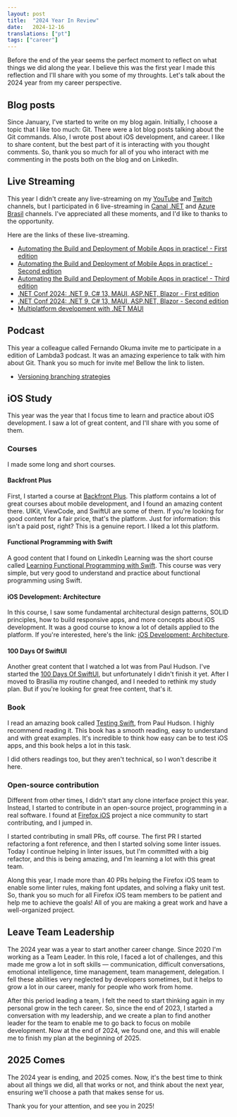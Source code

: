 ```yaml
---
layout: post
title:  "2024 Year In Review"
date:   2024-12-16
translations: ["pt"]
tags: ["career"]
---
```


<p class="intro"><span class="dropcap">B</span>efore the end of the year seems the perfect moment to reflect on what things we did along the year. I believe this was the first year I made this reflection and I'll share with you some of my throughts. Let's talk about the 2024 year from my career perspective.</p>

## Blog posts

Since January, I've started to write on my blog again. Initially, I choose a topic that I like too much: Git. There were a lot blog posts talking about the Git commands. Also, I wrote post about iOS development, and career. I like to share content, but the best part of it is interacting with you thought comments. So, thank you so much for all of you who interact with me commenting in the posts both on the blog and on LinkedIn.

## Live Streaming

This year I didn't create any live-streaming on my [YouTube][my_youtube] and [Twitch][my_twitch] channels, but I participated in 6 live-streaming in [Canal .NET][canal_dotnet] and [Azure Brasil][azure_brasil] channels. I've appreciated all these moments, and I'd like to thanks to the opportunity.

Here are the links of these live-streaming.

- [Automating the Build and Deployment of Mobile Apps in practice! - First edition][live_1]
- [Automating the Build and Deployment of Mobile Apps in practice! - Second edition][live_2]
- [Automating the Build and Deployment of Mobile Apps in practice! - Third edition][live_3]
- [.NET Conf 2024: .NET 9, C# 13, MAUI, ASP.NET, Blazor - First edition][live_4]
- [.NET Conf 2024: .NET 9, C# 13, MAUI, ASP.NET, Blazor - Second edition][live_5]
- [Multiplatform development with .NET MAUI][live_6]

## Podcast

This year a colleague called Fernando Okuma invite me to participate in a edition of Lambda3 podcast. It was an amazing experience to talk with him about Git. Thank you so much for invite me! Bellow the link to listen.

- [Versioning branching strategies][podcast_1]

## iOS Study

This year was the year that I focus time to learn and practice about iOS development. I saw a lot of great content, and I'll share with you some of them.

### Courses

I made some long and short courses. 

#### Backfront Plus

First, I started a course at [Backfront Plus][backfront_plus]. This platform contains a lot of great courses about mobile development, and I found an amazing content there. UIKit, ViewCode, and SwiftUI are some of them. If you're looking for good content for a fair price, that's the platform. Just for information: this isn't a paid post, right? This is a genuine report. I liked a lot this platform.

#### Functional Programming with Swift

A good content that I found on LinkedIn Learning was the short course called [Learning Functional Programming with Swift][learning_functional_programming_with_swift]. This course was very simple, but very good to understand and practice about functional programming using Swift.

#### iOS Development: Architecture

In this course, I saw some fundamental architectural design patterns, SOLID principles, how to build responsive apps, and more concepts about iOS development. It was a good course to know a lot of details applied to the platform. If you're interested, here's the link: [iOS Development: Architecture][ios_development_architecture].

#### 100 Days Of SwiftUI

Another great content that I watched a lot was from Paul Hudson. I've started the [100 Days Of SwiftUI][100_days_of_swiftui], but unfortunately I didn't finish it yet. After I moved to Brasília my routine changed, and I needed to rethink my study plan. But if you're looking for great free content, that's it.

### Book

I read an amazing book called [Testing Swift][testing_swift], from Paul Hudson. I highly recommend reading it. This book has a smooth reading, easy to understand and with great examples. It's incredible to think how easy can be to test iOS apps, and this book helps a lot in this task.

I did others readings too, but they aren't technical, so I won't describe it here.

### Open-source contribution

Different from other times, I didn't start any clone interface project this year. Instead, I started to contribute in an open-source project, programming in a real software. I found at [Firefox iOS][firefox_ios] project a nice community to start contributing, and I jumped in.

I started contributing in small PRs, off course. The first PR I started refactoring a font reference, and then I started solving some linter issues. Today I continue helping in linter issues, but I'm committed with a big refactor, and this is being amazing, and I'm learning a lot with this great team.

Along this year, I made more than 40 PRs helping the Firefox iOS team to enable some linter rules, making font updates, and solving a flaky unit test. So, thank you so much for all Firefox iOS team members to be patient and help me to achieve the goals! All of you are making a great work and have a well-organized project.

## Leave Team Leadership

The 2024 year was a year to start another career change. Since 2020 I'm working as a Team Leader. In this role, I faced a lot of challenges, and this made me grow a lot in soft skills — communication, difficult conversations, emotional intelligence, time management, team management, delegation. I fell these abilities very neglected by developers sometimes, but it helps to grow a lot in our career, manly for people who work from home.

After this period leading a team, I felt the need to start thinking again in my personal grow in the tech career. So, since the end of 2023, I started a conversation with my leadership, and we create a plan to find another leader for the team to enable me to go back to focus on mobile development. Now at the end of 2024, we found one, and this will enable me to finish my plan at the beginning of 2025.

## 2025 Comes

The 2024 year is ending, and 2025 comes. Now, it's the best time to think about all things we did, all that works or not, and think about the next year, ensuring we'll choose a path that makes sense for us.

Thank you for your attention, and see you in 2025!

[my_youtube]: https://www.youtube.com/ionixjunior
[my_twitch]: https://www.twitch.tv/ionixjunior
[canal_dotnet]: https://www.youtube.com/@CanalDotNET
[azure_brasil]: https://www.youtube.com/@azurebrasilcloud
[backfront_plus]: https://backfront.com.br/backfront-plus
[100_days_of_swiftui]: https://www.hackingwithswift.com/100/swiftui
[firefox_ios]: https://github.com/mozilla-mobile/firefox-ios
[live_1]: https://www.youtube.com/watch?v=CLFaMNJRChk
[live_2]: https://www.youtube.com/watch?v=ZfjvroVEa_s
[live_3]: https://www.youtube.com/watch?v=pOrzMb-YXFM
[live_4]: https://www.youtube.com/watch?v=qic347r3R2A
[live_5]: https://www.youtube.com/watch?v=o4GBUUMnedg
[live_6]: https://www.youtube.com/watch?v=i6Ef-ex7-3s
[podcast_1]: https://tivit.com/podcast/podcast-401/
[testing_swift]: https://www.hackingwithswift.com/store/testing-swift
[learning_functional_programming_with_swift]: https://www.linkedin.com/learning/learning-functional-programming-with-swift/welcome
[ios_development_architecture]: https://www.linkedin.com/learning/ios-development-architecture/the-value-in-architecting-your-apps